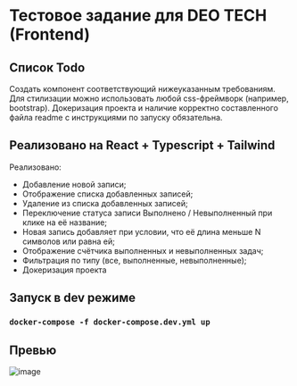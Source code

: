 # Тестовое задание для DEO TECH (Frontend)

## Список Todo
Создать компонент соответствующий нижеуказанным требованиям. Для
стилизации можно использовать любой css-фреймворк (например, bootstrap).
Докеризация проекта и наличие корректно составленного файла readme с
инструкциями по запуску обязательна.

## Реализовано на React + Typescript + Tailwind
Реализовано: 
* Добавление новой записи;
* Отображение списка добавленных записей;
* Удаление из списка добавленных записей;
* Переключение статуса записи Выполнено / Невыполненный при клике на её
название;
* Новая запись добавляет при условии, что её длина меньше N символов или
равна ей;
* Отображение счётчика выполненных и невыполненных задач;
* Фильтрация по типу (все, выполненные, невыполненные);
* Докеризация проекта

## Запуск в dev режиме
### `docker-compose -f docker-compose.dev.yml up`

## Превью
![image](https://user-images.githubusercontent.com/38099842/227987749-1598e59a-2e18-4d37-a0cd-9663f3855d22.png)
